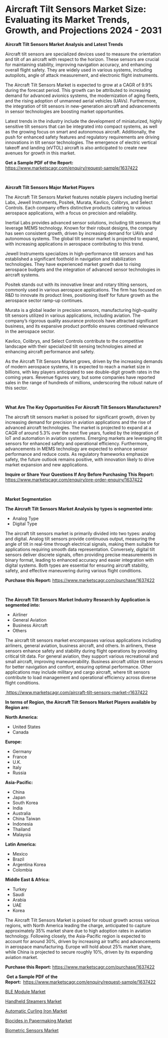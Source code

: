 <p><h1>Aircraft Tilt Sensors Market Size: Evaluating its Market Trends, Growth, and Projections 2024 - 2031</h1></p><p><strong>Aircraft Tilt Sensors Market Analysis and Latest Trends</strong></p>
<p><p>Aircraft tilt sensors are specialized devices used to measure the orientation and tilt of an aircraft with respect to the horizon. These sensors are crucial for maintaining stability, improving navigation accuracy, and enhancing overall flight safety. They are widely used in various systems, including autopilots, angle of attack measurement, and electronic flight instruments. </p><p>The Aircraft Tilt Sensors Market is expected to grow at a CAGR of 9.9% during the forecast period. This growth can be attributed to increasing demand for advanced avionics systems, the modernization of aging fleets, and the rising adoption of unmanned aerial vehicles (UAVs). Furthermore, the integration of tilt sensors in new-generation aircraft and advancements in sensor technologies are boosting market opportunities.</p><p>Latest trends in the industry include the development of miniaturized, highly sensitive tilt sensors that can be integrated into compact systems, as well as the growing focus on smart and autonomous aircraft. Additionally, the push for enhanced safety features and regulatory requirements are driving innovations in tilt sensor technologies. The emergence of electric vertical takeoff and landing (eVTOL) aircraft is also anticipated to create new avenues for growth in this market.</p></p>
<p><strong>Get a Sample PDF of the Report:&nbsp;</strong> <a href="https://www.marketscagr.com/enquiry/request-sample/1637422">https://www.marketscagr.com/enquiry/request-sample/1637422</a></p>
<p>&nbsp;</p>
<p><strong>Aircraft Tilt Sensors Major Market Players</strong></p>
<p><p>The Aircraft Tilt Sensors Market features notable players including Inertial Labs, Jewell Instruments, Positek, Murata, Kavlico, Colibrys, and Select Controls. Each company offers distinctive products catering to various aerospace applications, with a focus on precision and reliability.</p><p>Inertial Labs provides advanced sensor solutions, including tilt sensors that leverage MEMS technology. Known for their robust designs, the company has seen consistent growth, driven by increasing demand for UAVs and autonomous systems. The global tilt sensor market is projected to expand, with increasing applications in aerospace contributing to this trend.</p><p>Jewell Instruments specializes in high-performance tilt sensors and has established a significant foothold in navigation and stabilization technologies. They have experienced market growth due to rising aerospace budgets and the integration of advanced sensor technologies in aircraft systems. </p><p>Positek stands out with its innovative linear and rotary tilting sensors, commonly used in various aerospace applications. The firm has focused on R&D to innovate its product lines, positioning itself for future growth as the aerospace sector ramp-up continues.</p><p>Murata is a global leader in precision sensors, manufacturing high-quality tilt sensors utilized in various applications, including aviation. The company’s rigorous quality assurance protocols have attracted significant business, and its expansive product portfolio ensures continued relevance in the aerospace sector.</p><p>Kavlico, Colibrys, and Select Controls contribute to the competitive landscape with their specialized tilt sensing technologies aimed at enhancing aircraft performance and safety.</p><p>As the Aircraft Tilt Sensors Market grows, driven by the increasing demands of modern aerospace systems, it is expected to reach a market size in billions, with key players anticipated to see double-digit growth rates in the coming years. Revenue figures vary, but some companies have reported sales in the range of hundreds of millions, underscoring the robust nature of this sector.</p></p>
<p>&nbsp;</p>
<p><strong>What Are The Key Opportunities For Aircraft Tilt Sensors Manufacturers?</strong></p>
<p><p>The aircraft tilt sensors market is poised for significant growth, driven by increasing demand for precision in aviation applications and the rise of advanced aircraft technologies. The market is projected to expand at a CAGR of around 5.3% over the next five years, fueled by the integration of IoT and automation in aviation systems. Emerging markets are leveraging tilt sensors for enhanced safety and operational efficiency. Furthermore, advancements in MEMS technology are expected to enhance sensor performance and reduce costs. As regulatory frameworks emphasize safety, the future outlook remains positive, with innovation likely to drive market expansion and new applications.</p></p>
<p><strong>Inquire or Share Your Questions If Any Before Purchasing This Report:</strong> <a href="https://www.marketscagr.com/enquiry/pre-order-enquiry/1637422">https://www.marketscagr.com/enquiry/pre-order-enquiry/1637422</a></p>
<p>&nbsp;</p>
<p><strong>Market Segmentation</strong></p>
<p><strong>The Aircraft Tilt Sensors Market Analysis by types is segmented into:</strong></p>
<p><ul><li>Analog Type</li><li>Digital Type</li></ul></p>
<p><p>The aircraft tilt sensors market is primarily divided into two types: analog and digital. Analog tilt sensors provide continuous output, measuring the angle of tilt in real-time through electrical signals, making them suitable for applications requiring smooth data representation. Conversely, digital tilt sensors deliver discrete signals, often providing precise measurements in binary format, leading to enhanced accuracy and easier integration with digital systems. Both types are essential for ensuring aircraft stability, safety, and effective maneuvering during various flight conditions.</p></p>
<p><strong>Purchase this Report:&nbsp;</strong><a href="https://www.marketscagr.com/purchase/1637422">https://www.marketscagr.com/purchase/1637422</a></p>
<p>&nbsp;</p>
<p><strong>The Aircraft Tilt Sensors Market Industry Research by Application is segmented into:</strong></p>
<p><ul><li>Airliner</li><li>General Aviation</li><li>Business Aircraft</li><li>Others</li></ul></p>
<p><p>The aircraft tilt sensors market encompasses various applications including airliners, general aviation, business aircraft, and others. In airliners, these sensors enhance safety and stability during flight operations by providing critical tilt data. For general aviation, they support various recreational and small aircraft, improving maneuverability. Business aircraft utilize tilt sensors for better navigation and comfort, ensuring optimal performance. Other applications may include military and cargo aircraft, where tilt sensors contribute to load management and operational efficiency across diverse flight conditions.</p></p>
<p><a href="https://www.marketscagr.com/aircraft-tilt-sensors-market-r1637422">&nbsp;https://www.marketscagr.com/aircraft-tilt-sensors-market-r1637422</a></p>
<p><strong>In terms of Region, the Aircraft Tilt Sensors Market Players available by Region are:</strong></p>
<p>
    <p> <strong> North America: </strong>
        <ul>
            <li>United States</li>
            <li>Canada</li>
        </ul>
        </p> 
    <p> <strong> Europe: </strong>
        <ul>
            <li>Germany</li>
            <li>France</li>
            <li>U.K.</li>
            <li>Italy</li>
            <li>Russia</li>
        </ul>
        </p> 
    <p> <strong> Asia-Pacific: </strong>
        <ul>
            <li>China</li>
            <li>Japan</li>
            <li>South Korea</li>
            <li>India</li>
            <li>Australia</li>
            <li>China Taiwan</li>
            <li>Indonesia</li>
            <li>Thailand</li>
            <li>Malaysia</li>
        </ul>
        </p> 
    <p> <strong> Latin America: </strong>
        <ul>
            <li>Mexico</li>
            <li>Brazil</li>
            <li>Argentina Korea</li>
            <li>Colombia</li>
        </ul>
        </p> 
    <p> <strong> Middle East & Africa: </strong>
        <ul>
            <li>Turkey</li>
            <li>Saudi</li>
            <li>Arabia</li>
            <li>UAE</li>
            <li>Korea</li>
        </ul>
    </p>
    </p>
<p><p>The Aircraft Tilt Sensors Market is poised for robust growth across various regions, with North America leading the charge, anticipated to capture approximately 35% market share due to high adoption rates in aviation technology. Following closely, the Asia-Pacific region is expected to account for around 30%, driven by increasing air traffic and advancements in aerospace manufacturing. Europe will hold about 25% market share, while China is projected to secure roughly 10%, driven by its expanding aviation market.</p></p>
<p><strong>Purchase this Report: </strong><a href="https://www.marketscagr.com/purchase/1637422">https://www.marketscagr.com/purchase/1637422</a></p>
<p>&nbsp;<strong>Get a Sample PDF of the Report:&nbsp;&nbsp;</strong><a href="https://www.marketscagr.com/enquiry/request-sample/1637422">https://www.marketscagr.com/enquiry/request-sample/1637422</a></p>
<p><strong></strong></p>
<p><p><a href="https://www.linkedin.com/pulse/ble-module-industry-sector-new-technologies-market-impact-x1h0c?trackingId=5yaJOq23ScWZ0zJBfsTgPw%3D%3D">BLE Module Market</a></p><p><a href="https://issuu.com/reportprime-2/docs/handheld-steamers-market-size-2030._540af898a080d0">Handheld Steamers Market</a></p><p><a href="https://issuu.com/reportprime-2/docs/automatic-curling-iron-market-size-_b6bdee2cce37a0">Automatic Curling Iron Market</a></p><p><a href="https://medium.com/@dewayneber2023/biocides-in-papermaking-market-share-size-trends-industry-analysis-report-by-application-d5402ecd12c2">Biocides in Papermaking Market</a></p><p><a href="https://www.linkedin.com/pulse/market-forecast-global-biometric-sensors-trends-impact-analysis-sfn8c?trackingId=sDkIAR59RM6kcuGMm1gTrQ%3D%3D">Biometric Sensors Market</a></p></p>